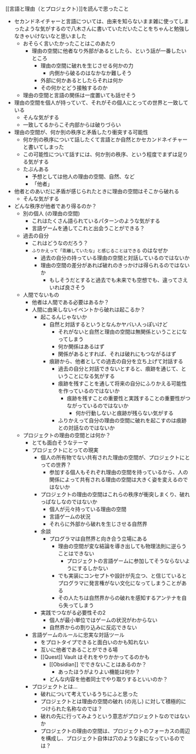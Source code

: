 [[言語と理由（とプロジェクト）]]を読んで思ったこと

- セカンドネイチャーと言語については、由来を知らないまま雑に使ってしまったような気がするので八木さんに書いていただいたことをちゃんと勉強しなきゃいけないなと思いました
	- おそらく言いたかったことはこのあたり
		- 理由の空間に他者なり外部があるとしたら、という話が一番したいところ
			- 理由の空間に破れを生じさせる何かの力
				- 内側から破るのはなかなか難しそう
			- 外部に何かあるとしたらそれは何か
			- その何かとどう接触するのか
	- 理由の空間と言語の関係は一度置いても話せそう
- 理由の空間を個人が持っていて、それがその個人にとっての世界と一致している
	- そんな気がする
	- 一致してるからこそ内部からは破りづらい
- 理由の空間が、何か別の秩序と矛盾したり衝突する可能性
	- 何か別の秩序について話したくて言語とか自然とかセカンドネイチャーと書いてしまった
	- この可能性について話すには、何か別の秩序、という程度でまずは足りる気がする
	- たぶんある
		- 予想としては他人の理由の空間、自然、など
		- 「他者」
- 他者とのあいだに矛盾が感じられたときに理由の空間はそこから破れる
	- そんな気がする
- どんな秩序が他者であり得るのか？
	- 別の個人 (の理由の空間)
		- これはたくさん語られているパターンのような気がする
		- 言語ゲームを通してこれと出会うことができる？
	- 過去の自分
		- これはどうなのだろう？
		- `ふりかえって「乖離していたな」と感じることはできる` のはなぜか
			- 過去の自分の持っている理由の空間と対話しているのではないか
			- 理由の空間の差分があれば破れのきっかけは得られるのではないか
				- もしそうだとすると過去でも未来でも空想でも、違ってさえいれば良さそう
	- 人間でないもの
		- 他者は人間である必要はあるか？
		- 人間に由来しないイベントから破れは起こるか？
			- 起こるんじゃないか
				- 自然と対話するというとなんかヤバい人っぽいけど
					- それがないと自然と理由の空間は無関係ということになってしまう
					- 何か関係はあるはず
					- 関係があるとすれば、それは破れにもつながるはず
				- 痕跡から、他者としての過去の自分を立ち上げて対話する
					- 過去の自分と対話できないとすると、痕跡を通じて、ということになる気がする
					- 痕跡を残すことを通して将来の自分にふりかえる可能性を作っているのではないか
						- 痕跡を残すことの重要性と実践することの重要性がつながっているのではないか
							- 何か行動しないと痕跡が残らない気がする
					- ふりかえって自分の理由の空間に破れを起こすのは痕跡との対話なのではないか
	- プロジェクトの理由の空間とは何か？
		- とても面白そうなテーマ
		- プロジェクトにとっての現実
			- 個人の所有物でない共有された理由の空間が、プロジェクトにとっての世界？
				- 参加する個人もそれぞれ理由の空間を持っているから、人の関係によって共有される理由の空間は大きく姿を変えるのではないか
			- プロジェクトの理由の空間はこれらの秩序が衝突しまくり、破れっぱなしなのではないか
				- 個人が元々持っている理由の空間
				- 言語ゲームの状況
				- それらに外部から破れを生じさせる自然界
			- 余談
				- プログラマは自然界と向き合う立場にある
					- 理由の空間が変な結論を導き出しても物理法則に逆らうことはできない
						- プロジェクトの言語ゲームに参加してそうならないようにするしかない
					- でも実装にコンセプトや設計が先立つ、と信じているとプログラマに発言権がない文化になってしまうことがある
					- その人たちは自然界からの破れを感知するアンテナを自ら失ってしまう
			- 実践でつながる必要性その2
				- 個人が最小単位ではゲームの状況がわからない
				- 自然界からの割り込みに反応できない
		- 言語ゲームのルールに忠実な対話ツール
			- をプロトタイプできると面白いのかも知れない
			- 互いに他者であることができる場
			- [[Quest]] Vault はそれをやりかかってるのかも
				- [[Obsidian]] でできないことはあるのか？
					- あったほうがよりよい機能は何か？
				- どんな内容を他者同士でやり取りするといいのか？
		- プロジェクトとは…
			- 破れについて考えているうちにふと思った
			- プロジェクトとは理由の空間の破れ (の兆し) に対して積極的につけられた名称なのでは？
			- 破れの先に行ってみようという意志がプロジェクトなのではないか
			- プロジェクトの理由の空間は、プロジェクトのフォーカスの周辺を構成し、プロジェクト自体は穴のような姿になっているのでは？

